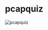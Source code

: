 # pcapquiz

![pcapquiz](https://cloud.githubusercontent.com/assets/9389186/17800562/3d9d4c92-65b2-11e6-9d3f-28ea987ee63f.png)
